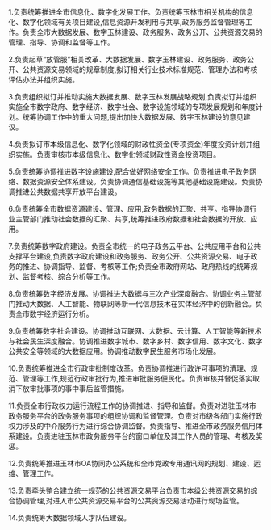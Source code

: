 1.负责统筹推进全市信息化、数字化发展工作。负责统筹玉林市相关机构的信息化、数字化领域有关项目建设,信息资源开发利用与共享,政务服务监督管理等工作。负责全市大数据发展、数字玉林建设、政务服务、政务公开、公共资源交易的管理、指导、协调和监督等工作。

2.负责起草“放管服”相关改革、大数据发展、数字玉林建设、政务服务、政务公开、公共资源交易领域的规章制度,拟订相关行业技术标准规范、管理办法和考核评估办法并组织实施。

3.负责组织拟订并推动实施大数据发展、数字玉林发展战略规划,负责拟订并组织实施全市数字政府、数字经济、数字社会、数字设施领域的专项发展规划和年度计划。统筹协调工作中的重大问题,提出加快大数据发展、数字玉林建设的意见建议。

4.负责拟订市本级信息化、数字化领域的财政性资金(专项资金)年度投资计划并组织实施。负责审核市本级信息化、数字化领域财政性资金投资项目。

5.负责统筹协调推进数字设施建设,配合做好网络安全工作。负责推进电子政务网络、数据资源安全体系建设。负责协调通信基础设施等其他基础设施建设。负责协调推进公共数据共享开放平台建设。

6.负责统筹全市数据资源建设、管理、应用,政务数据的汇聚、共亨。指导协调行业主管部门推动社会数据的汇聚、共享,统筹推进政府数据和社会数据的开放、应用。

7.负责统筹数字政府建设。负责全市统一的电子政务云平台、公共应用平台和公共支撑平台建设,负责数字政府建设和政务服务、政务公开、公共资源交易、电子政务的推进、协调指导、监督、考核等工作;负责全市政府网站、政府热线的统筹规划、监督考核、综合分析等工作。

8.负责统筹数字经济发展。协调推进大数据与三次产业深度融合。协调业务主管部门推动大数据、人工智能、物联网等新一代信息技术在实体经济中的创新融合。负责全市数字经济运行分析。

9.负责统筹数字社会建设。协调推动互联网、大数据、云计算、人工智能等新技术与社会民生深度融合。协调推进数字城市、数字乡村、数字信用、数字文化、数字公共安全等领域的大数据应用。协调推动数字民生服务市场化发展。

10.负责统筹推进全市行政审批制度改革。负责协调推进行政许可事项的清理、规范、管理等工作,规范行政审批行为,推进审批服务便民化。负责审核并督促落实取消下放审批事项的事中事后监管措施。

11.负责全市行政权力运行流程工作的协调推进、指导和监督。负责对进驻玉林市政务服务平台的政务服务事项的组织协调和监督管理。负责对市级各部门实施行政权力涉及的中介服务行为进行综合协调监督。负责指导、推进全市政务服务信用体系建设。负责进驻玉林市政务服务平台的窗口单位及其工作人员的管理、考核及奖惩。

12.负责统筹推进玉林市OA协同办公系统和全市党政专用通讯网的规划、建设、运维、管理工作。

13.负责牵头整合建立统一规范的公共资源交易平台负责市本级公共资源交易的综合协调管理,对进入市公共资源交易平台的公共资源交易活动进行现场监管。

14.负责统筹大数据领域人才队伍建设。